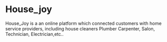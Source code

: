 # House_joy
House_Joy is a an online platform which  connected customers with home service  providers, including house cleaners Plumber  Carpenter, Salon, Technician, Electrician,etc..
